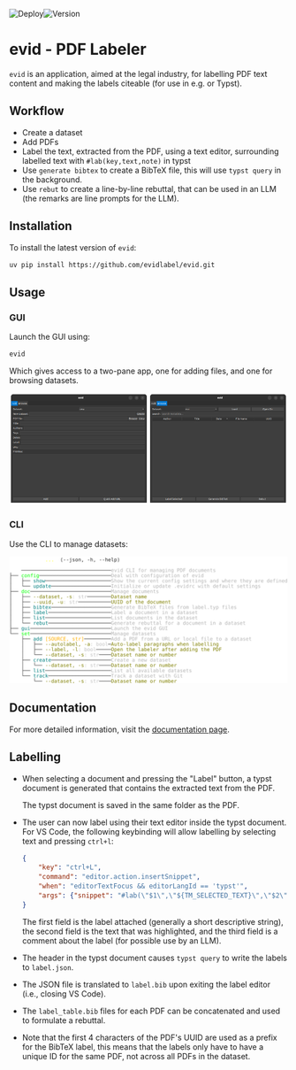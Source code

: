![Deploy](https://github.com/evidlabel/evid/actions/workflows/ci.yml/badge.svg)![Version](https://img.shields.io/github/v/release/evidlabel/evid)
# evid - PDF Labeler
`evid` is an application, aimed at the legal industry, for labelling PDF text content and making the labels citeable (for use in e.g.  or Typst). 

## Workflow
- Create a dataset
- Add PDFs
- Label the text, extracted from the PDF, using a text editor, surrounding labelled text with `#lab(key,text,note)` in typst
- Use `generate bibtex` to create a BibTeX file, this will use `typst query` in the background. 
- Use `rebut` to create a line-by-line rebuttal, that can be used in an LLM (the remarks are line prompts for the LLM).  

## Installation
To install the latest version of `evid`:
```bash
uv pip install https://github.com/evidlabel/evid.git
```

## Usage

### GUI
Launch the GUI using:
```bash
evid 
```
Which gives access to a two-pane app, one for adding files, and one for browsing datasets. 

<img src="docs/assets/image.png" alt="drawing" width="50%"/><img src="docs/assets/browse.png" alt="drawing" width="50%"/>

### CLI

Use the CLI to manage datasets:

![help](docs/assets/help.svg)

## Documentation 

For more detailed information, visit the [documentation page](https://evidlabel.github.io/evid/).

## Labelling
- When selecting a document and pressing the "Label" button, a typst document is generated that contains the extracted text from the PDF. 
    
    The typst document is saved in the same folder as the PDF. 

- The user can now label using their text editor inside the typst document. For VS Code, the following keybinding will allow labelling by selecting text and pressing `ctrl+l`:
    ```json 
    {
        "key": "ctrl+L",
        "command": "editor.action.insertSnippet",
        "when": "editorTextFocus && editorLangId == 'typst'",
        "args": {"snippet": "#lab(\"$1\",\"${TM_SELECTED_TEXT}\",\"$2\")"}
    }
    ```
    The first field is the label attached (generally a short descriptive string), the second field is the text that was highlighted, and the third field is a comment about the label (for possible use by an LLM).

- The header in the typst document causes `typst query` to write the labels to `label.json`. 
- The JSON file is translated to `label.bib` upon exiting the label editor (i.e., closing VS Code).  
- The `label_table.bib` files for each PDF can be concatenated and used to formulate a rebuttal. 
- Note that the first 4 characters of the PDF's UUID are used as a prefix for the BibTeX label, this means that the labels only have to have a unique ID for the same PDF, not across all PDFs in the dataset.
